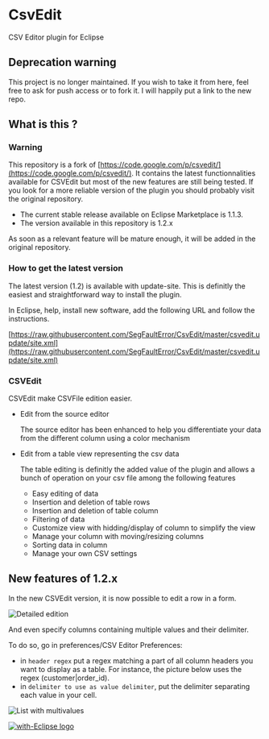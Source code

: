 CsvEdit
=======

CSV Editor plugin for Eclipse

## Deprecation warning

This project is no longer maintained. If you wish to take it from here, feel free to ask for push access or to fork it. I will happily put a link to the new repo. 

## What is this ?

### Warning

This repository is a fork of [https://code.google.com/p/csvedit/](https://code.google.com/p/csvedit/). It contains the latest functionnalities available for CSVEdit but most of the new features are still being tested. If you look for a more reliable version of the plugin you should probably visit the original repository.

- The current stable release available on Eclipse Marketplace is 1.1.3.
- The version available in this repository is 1.2.x

As soon as a relevant feature will be mature enough, it will be added in the original repository.

### How to get the latest version

The latest version (1.2) is available with update-site. This is definitly the easiest and straightforward way to install the plugin.

In Eclipse, help, install new software, add the following URL and follow the instructions.

[https://raw.githubusercontent.com/SegFaultError/CsvEdit/master/csvedit.update/site.xml](https://raw.githubusercontent.com/SegFaultError/CsvEdit/master/csvedit.update/site.xml)


### CSVEdit

CSVEdit make CSVFile edition easier.

+ Edit from the source editor

	The source editor has been enhanced to help you differentiate your data from the different column using a color mechanism

+ Edit from a table view representing the csv data

	The table editing is definitly the added value of the plugin and allows a bunch of operation on your csv file among the following features

	- Easy editing of data
	- Insertion and deletion of table rows
	- Insertion and deletion of table column
	- Filtering of data
	- Customize view with hidding/display of column to simplify the view
	- Manage your column with moving/resizing columns
	- Sorting data in column
	- Manage your own CSV settings

## New features of 1.2.x

In the new CSVEdit version, it is now possible to edit a row in a form.

![Detailed edition](http://www.mathieusavy.com/images/github/CSVEdit-detailed.png "Detailed edition")

And even specify columns containing multiple values and their delimiter.

To do so, go in preferences/CSV Editor Preferences:

+ in `header regex` put a regex matching a part of all column headers you want to display as a table. For instance, the picture below uses the regex (customer|order_id).
+ in `delimiter to use as value delimiter`, put the delimiter separating each value in your cell.

![List with multivalues](http://www.mathieusavy.com/images/github/CSVEdit-multivalues.png "List with multivalues")

<a href="http://with-eclipse.github.io/" target="_blank">
<img alt="with-Eclipse logo" src="http://with-eclipse.github.io/with-eclipse-0.jpg" />
</a>

